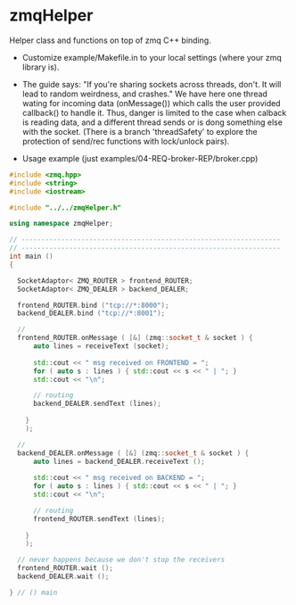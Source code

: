 zmqHelper
=========

Helper class and functions on top of zmq C++ binding.

* Customize example/Makefile.in to your local settings (where your zmq library is).

* The guide says: "If you're sharing sockets across threads, don't. It
will lead to random weirdness, and crashes."
	  We have here one thread  wating for incoming data (onMessage()) which
	calls the user provided callback() to handle it.
 Thus, danger is limited to the case when calback is reading data, and
 a different thread sends or is dong something else with the socket.
 (There  is  a branch  'threadSafety'  to  explore the  protection  of
 send/rec functions with lock/unlock pairs).


* Usage example (just examples/04-REQ-broker-REP/broker.cpp)

```cpp
#include <zmq.hpp>
#include <string>
#include <iostream>

#include "../../zmqHelper.h"

using namespace zmqHelper;

// -----------------------------------------------------------------
// -----------------------------------------------------------------
int main ()
{

  SocketAdaptor< ZMQ_ROUTER > frontend_ROUTER;
  SocketAdaptor< ZMQ_DEALER > backend_DEALER;

  frontend_ROUTER.bind ("tcp://*:8000");
  backend_DEALER.bind ("tcp://*:8001");

  // 
  frontend_ROUTER.onMessage ( [&] (zmq::socket_t & socket ) {
	  auto lines = receiveText (socket);
	  
	  std::cout << " msg received on FRONTEND = "; 
	  for ( auto s : lines ) { std::cout << s << " | "; }
	  std::cout << "\n";

	  // routing
	  backend_DEALER.sendText (lines);
	 
	}
	);

  // 
  backend_DEALER.onMessage ( [&] (zmq::socket_t & socket ) {
	  auto lines = backend_DEALER.receiveText ();
	  
	  std::cout << " msg received on BACKEND = "; 
	  for ( auto s : lines ) { std::cout << s << " | "; }
	  std::cout << "\n";

	  // routing
	  frontend_ROUTER.sendText (lines);
	 
	}
	);

  // never happens because we don't stop the receivers
  frontend_ROUTER.wait ();
  backend_DEALER.wait ();

} // () main
```

